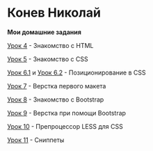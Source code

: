 # Конев Николай
__Мои домашние задания__

[Урок 4](https//prostonickart.github.io/lesson_4/) - Знакомство с HTML

[Урок 5](https//prostonickart.github.io/lesson_5/) - Знакомство с CSS

[Урок 6.1](https//prostonickart.github.io/lesson_6.1/) и [Урок 6.2](prostonickart.github.io/lesson_6.2/) - Позиционирование в CSS

[Урок 7](https//prostonickart.github.io/lesson_7/) - Верстка первого макета

[Урок 8](https//prostonickart.github.io/lesson_8/) - Знакомство с Bootstrap

[Урок 9](https//prostonickart.github.io/lesson_9/) - Верстка при помощи Bootstrap

[Урок 10](https//prostonickart.github.io/lesson_10/) - Препроцессор LESS для CSS

[Урок 11](https//prostonickart.github.io/lesson_11/) - Сниппеты

